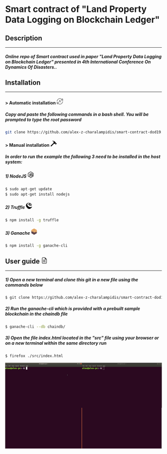 # Smart contract of "Land Property Data Logging on Blockchain Ledger"
## Description
---
##### Online repo of Smart contract used in paper "Land Property Data Logging on Blockchain Ledger" presented in 4th International Conference On Dynamics Of Disasters..

## Installation
---

#### > Automatic installation ![](./images/automatic.png)
##### Copy and paste the following commands in a bash shell. You will be prompted to type the root password
```sh
git clone https://github.com/alex-z-charalampidis/smart-contract-dod19.git && cd smart-contract-dod19 && sudo chmod 755 setup_contract.sh && sudo ./setup_contract.sh
```
#### > Manual installation ![](./images/manual.png)
##### **In order to run the example the following 3 need to be installed in the host system:** 
##### 1) NodeJS ![](./images/nodejs.png)
```s
$ sudo apt-get update 
$ sudo apt-get install nodejs
```
##### 2) Truffle ![](./images/truffle.png)
```sh
$ npm install -g truffle
```
##### 3) Ganache ![](./images/ganache.png?)
```sh
$ npm install -g ganache-cli
```

## User guide ![](./images/user_guide.png)
---
##### 1) Open a new terminal and clone this git in a new file using the commands below
```sh
$ git clone https://github.com/alex-z-charalampidis/smart-contract-dod19.git && cd smart-contract-dod19
```
##### 2) Run the ganache-cli which is provided with a prebuilt sample blockchain in the chaindb file
```sh
$ ganache-cli --db chaindb/ 
```
##### 3) Open the file index.html located in the "src" file using your browser or on a new terminal within the same directory run
```sh
$ firefox ./src/index.html
```
![](./images/user_guide.gif)
